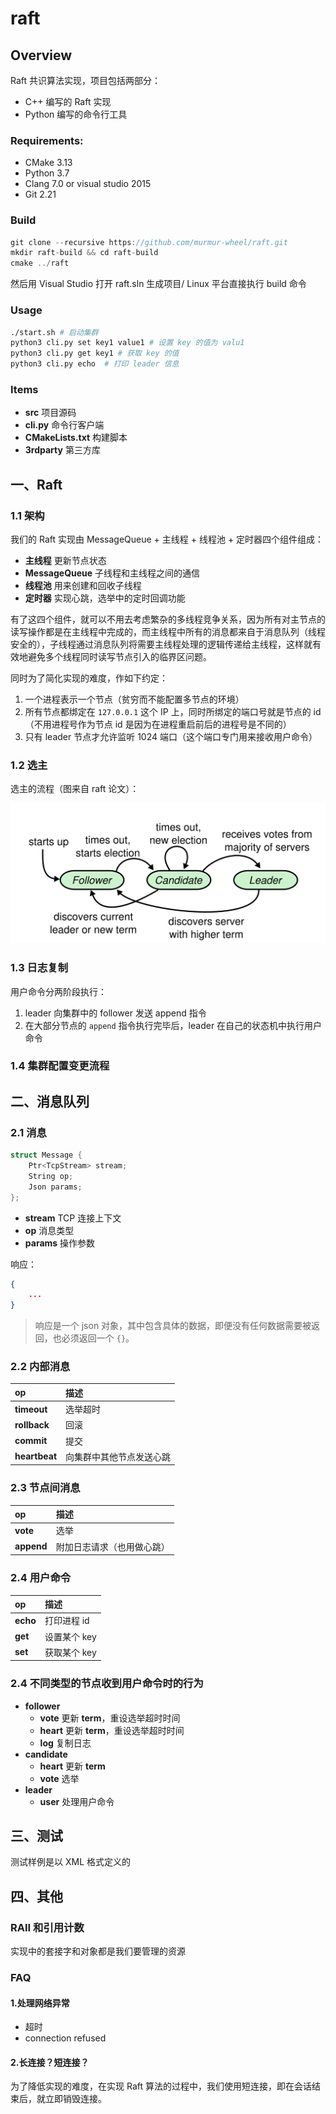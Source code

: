 # raft

## Overview

Raft 共识算法实现，项目包括两部分：

- C++ 编写的 Raft 实现
- Python 编写的命令行工具

### Requirements:

- CMake 3.13
- Python 3.7
- Clang 7.0 or visual studio 2015
- Git 2.21

### Build

```cpp
git clone --recursive https://github.com/murmur-wheel/raft.git
mkdir raft-build && cd raft-build
cmake ../raft
```

然后用 Visual Studio 打开 raft.sln 生成项目/ Linux 平台直接执行 build 命令

### Usage

```bash
./start.sh # 启动集群
python3 cli.py set key1 value1 # 设置 key 的值为 valu1
python3 cli.py get key1 # 获取 key 的值
python3 cli.py echo  # 打印 leader 信息
```

### Items

- **src** 项目源码
- **cli.py** 命令行客户端
- **CMakeLists.txt** 构建脚本
- **3rdparty** 第三方库

## 一、Raft

### 1.1 架构

我们的 Raft 实现由 MessageQueue + 主线程 + 线程池 + 定时器四个组件组成：

- **主线程** 更新节点状态
- **MessageQueue** 子线程和主线程之间的通信
- **线程池** 用来创建和回收子线程
- **定时器** 实现心跳，选举中的定时回调功能

有了这四个组件，就可以不用去考虑繁杂的多线程竞争关系，因为所有对主节点的读写操作都是在主线程中完成的，而主线程中所有的消息都来自于消息队列（线程安全的），子线程通过消息队列将需要主线程处理的逻辑传递给主线程，这样就有效地避免多个线程同时读写节点引入的临界区问题。

同时为了简化实现的难度，作如下约定：

1. 一个进程表示一个节点（贫穷而不能配置多节点的环境）
2. 所有节点都绑定在 `127.0.0.1` 这个 IP 上，同时所绑定的端口号就是节点的 id（不用进程号作为节点 id 是因为在进程重启前后的进程号是不同的）
3. 只有 leader 节点才允许监听 1024 端口（这个端口专门用来接收用户命令）

### 1.2 选主

选主的流程（图来自 raft 论文）：

![flow](/images/flow.png)

### 1.3 日志复制

用户命令分两阶段执行：

1. leader 向集群中的 follower 发送 append 指令
2. 在大部分节点的 `append` 指令执行完毕后，leader 在自己的状态机中执行用户命令

### 1.4 集群配置变更流程

## 二、消息队列

### 2.1 消息

```cpp
struct Message {
    Ptr<TcpStream> stream;
    String op;
    Json params;
};
```

- **stream** TCP 连接上下文
- **op** 消息类型
- **params** 操作参数

响应：

```json
{
    ...
}
```

> 响应是一个 json 对象，其中包含具体的数据，即便没有任何数据需要被返回，也必须返回一个 `{}`。

### 2.2 内部消息

|op|描述|
|:-|:-|
|**timeout**|选举超时|
|**rollback**|回滚|
|**commit**|提交|
|**heartbeat**|向集群中其他节点发送心跳|

### 2.3 节点间消息

|op|描述|
|:-|:-|
|**vote**|选举|
|**append**|附加日志请求（也用做心跳）|

### 2.4 用户命令

|op|描述|
|:-|:-|
|**echo**|打印进程 id|
|**get**|设置某个 key|
|**set**|获取某个 key|


### 2.4 不同类型的节点收到用户命令时的行为

- **follower**
  - **vote** 更新 **term**，重设选举超时时间
  - **heart** 更新 **term**，重设选举超时时间
  - **log** 复制日志
- **candidate**
  - **heart** 更新 **term**
  - **vote** 选举
- **leader**
  - **user** 处理用户命令


## 三、测试

测试样例是以 XML 格式定义的

## 四、其他

### RAII 和引用计数

实现中的套接字和对象都是我们要管理的资源

### FAQ

#### **1.处理网络异常**

- 超时
- connection refused

#### **2.长连接？短连接？**

为了降低实现的难度，在实现 Raft 算法的过程中，我们使用短连接，即在会话结束后，就立即销毁连接。
